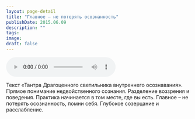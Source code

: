 ```yaml
---
layout: page-detail
title: "Главное – не потерять осознанность"
publishDate: 2015.06.09
description: ""
tags:
image:
draft: false
---
```


<audio title="2015.06.09 - Главное – не потерять осознанность.mp3" src="https://filer-api.advayta.org/v1.0/public/files/74563" controls=""></audio>

 Текст «Тантра Драгоценного светильника внутреннего осознавания». Прямое понимание недвойственного сознания. Разделение воззрения и поведения. Практика начинается в том месте, где вы есть. Главное – не потерять осознанность, помни себя. Глубокое созерцание и расслабление. 

  
